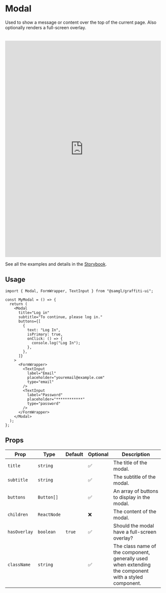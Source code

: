 # Modal

Used to show a message or content over the top of the current page. Also optionally renders a full-screen overlay.

<iframe src="https://samhynds.github.io/graffiti-ui/?path=/story/modal-modal--standard-modal&viewMode=story&shortcuts=false&singleStory=true"
     style="width:100%; height:700px; border:0; margin-top: 20px;"
     title="graffiti-modal-example-1"
   ></iframe>

See all the examples and details in the [Storybook](https://samhynds.github.io/graffiti-ui/?path=/docs/modal-modal--docs).

## Usage

```tsx
import { Modal, FormWrapper, TextInput } from "@samgl/graffiti-ui";

const MyModal = () => {
  return (
    <Modal
      title="Log in"
      subtitle="To continue, please log in."
      buttons={[
        {
          text: "Log In",
          isPrimary: true,
          onClick: () => {
            console.log("Log In");
          },
        },
      ]}
    >
      <FormWrapper>
        <TextInput
          label="Email"
          placeholder="youremail@example.com"
          type="email"
        />
        <TextInput
          label="Password"
          placeholder="************"
          type="password"
        />
      </FormWrapper>
    </Modal>
  );
};
```

## Props

| Prop         | Type        | Default | Optional | Description                                                                                           |
| ------------ | ----------- | ------- | -------- | ----------------------------------------------------------------------------------------------------- |
| `title`      | `string`    |         | ✅       | The title of the modal.                                                                               |
| `subtitle`   | `string`    |         | ✅       | The subtitle of the modal.                                                                            |
| `buttons`    | `Button[]`  |         | ✅       | An array of buttons to display in the modal.                                                          |
| `children`   | `ReactNode` |         | ❌       | The content of the modal.                                                                             |
| `hasOverlay` | `boolean`   | `true`  | ✅       | Should the modal have a full-screen overlay?                                                          |
| `className`  | `string`    |         | ✅       | The class name of the component, generally used when extending the component with a styled component. |
